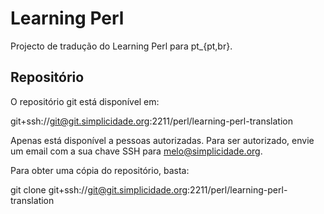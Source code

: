 Learning Perl
=============

Projecto de tradução do Learning Perl para pt_{pt,br}.


Repositório
-----------

O repositório git está disponível em:

  git+ssh://git@git.simplicidade.org:2211/perl/learning-perl-translation

Apenas está disponível a pessoas autorizadas. Para ser autorizado, envie um email com a sua
chave SSH para [melo@simplicidade.org](mailto:melo@simplicidade.org).

Para obter uma cópia do repositório, basta:

  git clone git+ssh://git@git.simplicidade.org:2211/perl/learning-perl-translation

